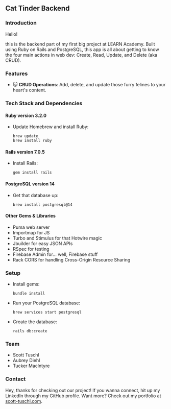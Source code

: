 ## Cat Tinder Backend 

### Introduction

Hello!

this is the backend part of my first big project at LEARN Academy. Built using Ruby on Rails and PostgreSQL, this app is all about getting to know the four main actions in web dev: Create, Read, Update, and Delete (aka CRUD).

### Features

- 🐱 **CRUD Operations**: Add, delete, and update those furry felines to your heart's content.

### Tech Stack and Dependencies

#### Ruby version 3.2.0
- Update Homebrew and install Ruby:  
  ```
  brew update
  brew install ruby
  ```

#### Rails version 7.0.5
- Install Rails:  
  ```
  gem install rails
  ```

#### PostgreSQL version 14
- Get that database up:  
  ```
  brew install postgresql@14
  ```

#### Other Gems & Libraries
- Puma web server
- Importmap for JS
- Turbo and Stimulus for that Hotwire magic
- Jbuilder for easy JSON APIs
- RSpec for testing
- Firebase Admin for... well, Firebase stuff
- Rack CORS for handling Cross-Origin Resource Sharing

### Setup
- Install gems:  
  ```
  bundle install
  ```
- Run your PostgreSQL database:  
  ```
  brew services start postgresql
  ```
- Create the database:  
  ```
  rails db:create
  ```

### Team

- Scott Tuschl
- Aubrey Diehl
- Tucker Maclntyre

### Contact

Hey, thanks for checking out our project! If you wanna connect, hit up my LinkedIn through my GitHub profile. Want more? Check out my portfolio at [scott-tuschl.com](https://www.scott-tuschl.com).
